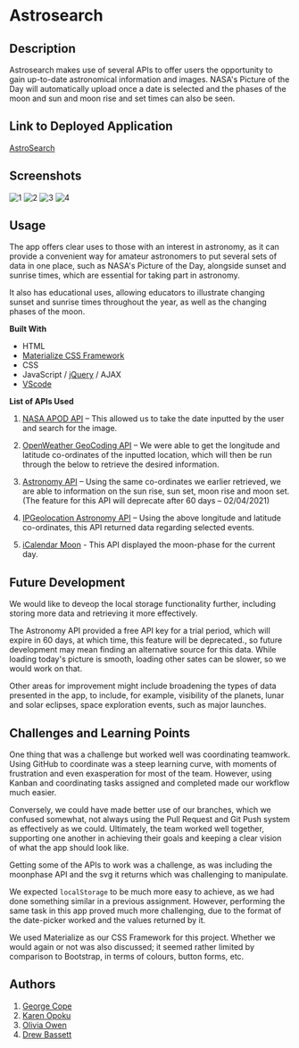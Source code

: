 # Astrosearch

## Description
Astrosearch makes use of several APIs to offer users the opportunity to gain up-to-date astronomical information and images. NASA's Picture of the Day will automatically upload once a date is selected and the phases of the moon and sun and moon rise and set times can also be seen.

## Link to Deployed Application
[AstroSearch](https://karen-o94.github.io/UoB_BC_AstronomicalEventSearch/)

## Screenshots
![1](https://user-images.githubusercontent.com/74797740/107119804-d8111480-6881-11eb-9fd2-54fcf7d44eb4.jpg)
![2](https://user-images.githubusercontent.com/74797740/107119828-f5de7980-6881-11eb-94f6-9e9c07926b64.jpg)
![3](https://user-images.githubusercontent.com/74797740/107119840-042c9580-6882-11eb-8ed7-e110e3053a41.jpg)
![4](https://user-images.githubusercontent.com/74797740/107119849-13abde80-6882-11eb-9110-a5674e097371.jpg)


## Usage ##
The app offers clear uses to those with an interest in astronomy, as it can provide a convenient way for amateur astronomers to put several sets of data in one place, such as NASA's Picture of the Day, alongside sunset and sunrise times, which are essential for taking part in astronomy.


It also has educational uses, allowing educators to illustrate changing sunset and sunrise times throughout the year, as well as the changing phases of the moon.

**Built With**
- HTML
- [Materialize CSS Framework](https://materializecss.com/)
- CSS
- JavaScript / [jQuery](https://jquery.com/) / AJAX
- [VScode](https://code.visualstudio.com/)

**List of APIs Used**
1. [NASA APOD API](https://api.nasa.gov/) – This allowed us to take the date inputted by the user and search for the image.

2. [OpenWeather GeoCoding API](https://openweathermap.org/api/geocoding-api) – We were able to get the longitude and latitude co-ordinates of the inputted location, which will then be run through the below to retrieve the desired information.

3. [Astronomy API](https://astronomyapi.com/) – Using the same co-ordinates we earlier retrieved, we are able to information on the sun rise, sun set, moon rise and moon set. (The feature for this API will deprecate after 60 days – 02/04/2021)

4. [IPGeolocation Astronomy API](https://ipgeolocation.io/) – Using the above longitude and latitude co-ordinates, this API returned data regarding selected events.

5. [iCalendar Moon](http://www.wdisseny.com/lluna/?lang=en) -  This API displayed the moon-phase for the current day.

## Future Development
We would like to deveop the local storage functionality further, including storing more data and retrieving it more effectively.


The Astronomy API provided a free API key for a trial period, which will expire in 60 days, at which time, this feature will be deprecated., so future development may mean finding an alternative source for this data. While loading today's picture is smooth, loading other sates can be slower, so we would work on that.


Other areas for improvement might include broadening the types of data presented in the app, to include, for example, visibility of the planets, lunar and solar eclipses, space exploration events, such as major launches.

## Challenges and Learning Points
One thing that was a challenge but worked well was coordinating teamwork. Using GitHub to coordinate was a steep learning curve, with moments of frustration and even exasperation for most of the team. However, using Kanban and coordinating tasks assigned and completed made our workflow much easier.


Conversely, we could have made better use of our branches, which we confused somewhat, not always using the Pull Request and Git Push system as effectively as we could. Ultimately, the team worked well together, supporting one another in achieving their goals and keeping a clear vision of what the app should look like. 


Getting some of the APIs to work was a challenge, as was including the moonphase API and the svg it returns which was challenging to manipulate. 


We expected `localStorage` to be much more easy to achieve, as we had done something similar in a previous assignment. However, performing the same task in this app proved much more challenging, due to the format of the date-picker worked and the  values returned by it. 


We used Materialize as our CSS Framework for this project. Whether we would again or not was also discussed; it seemed rather limited by comparison to Bootstrap, in terms of colours, button forms, etc.


## Authors
1. [George Cope](https://github.com/MyDryDay)
2. [Karen Opoku](https://github.com/Karen-O94)
3. [Olivia Owen](https://github.com/oliviaowen1)
4. [Drew Bassett](https://github.com/drewbassett24)
